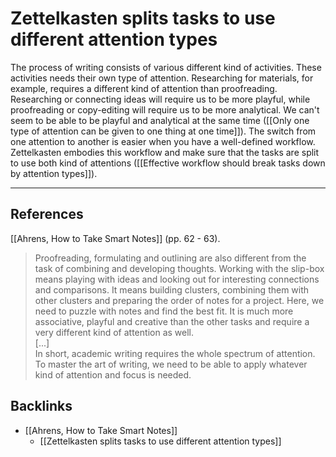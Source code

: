 # Zettelkasten splits tasks to use different attention types
The process of writing consists of various different kind of activities. These activities needs their own type of attention. Researching for materials, for example, requires a different kind of attention than proofreading. Researching or connecting ideas will require us to be more playful, while proofreading or copy-editing will require us to be more analytical. We can't seem to be able to be playful and analytical at the same time ([[Only one type of attention can be given to one thing at one time]]). The switch from one attention to another is easier when you have a well-defined workflow. Zettelkasten embodies this workflow and make sure that the tasks are split to use both kind of attentions ([[Effective workflow should break tasks down by attention types]]).

- - -
## References
[[Ahrens, How to Take Smart Notes]] (pp. 62 - 63).
> Proofreading, formulating and outlining are also different from the task of combining and developing thoughts. Working with the slip-box means playing with ideas and looking out for interesting connections and comparisons. It means building clusters, combining them with other clusters and preparing the order of notes for a project. Here, we need to puzzle with notes and find the best fit. It is much more associative, playful and creative than the other tasks and require a very different kind of attention as well.  
> [...]  
> In short, academic writing requires the whole spectrum of attention. To master the art of writing, we need to be able to apply whatever kind of attention and focus is needed.

## Backlinks
* [[Ahrens, How to Take Smart Notes]]
	* [[Zettelkasten splits tasks to use different attention types]]

<!-- #evergreen #workflow -->

<!-- {BearID:71B274E3-0F88-48B4-AA16-965CE07F7E3A-4797-00000196102027D9} -->
